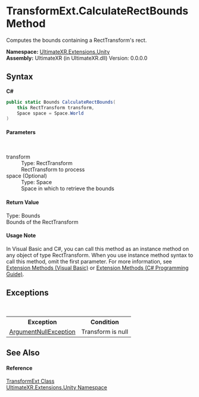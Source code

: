 # TransformExt.CalculateRectBounds Method 
 

Computes the bounds containing a RectTransform's rect.

**Namespace:**&nbsp;<a href="N_UltimateXR_Extensions_Unity">UltimateXR.Extensions.Unity</a><br />**Assembly:**&nbsp;UltimateXR (in UltimateXR.dll) Version: 0.0.0.0

## Syntax

**C#**<br />
``` C#
public static Bounds CalculateRectBounds(
	this RectTransform transform,
	Space space = Space.World
)
```


#### Parameters
&nbsp;<dl><dt>transform</dt><dd>Type: RectTransform<br />RectTransform to process</dd><dt>space (Optional)</dt><dd>Type: Space<br />Space in which to retrieve the bounds</dd></dl>

#### Return Value
Type: Bounds<br />Bounds of the RectTransform

#### Usage Note
In Visual Basic and C#, you can call this method as an instance method on any object of type RectTransform. When you use instance method syntax to call this method, omit the first parameter. For more information, see <a href="https://docs.microsoft.com/dotnet/visual-basic/programming-guide/language-features/procedures/extension-methods" target="_blank" rel="noopener noreferrer">Extension Methods (Visual Basic)</a> or <a href="https://docs.microsoft.com/dotnet/csharp/programming-guide/classes-and-structs/extension-methods" target="_blank" rel="noopener noreferrer">Extension Methods (C# Programming Guide)</a>.

## Exceptions
&nbsp;<table><tr><th>Exception</th><th>Condition</th></tr><tr><td><a href="https://docs.microsoft.com/dotnet/api/system.argumentnullexception" target="_blank" rel="noopener noreferrer">ArgumentNullException</a></td><td>Transform is null</td></tr></table>

## See Also


#### Reference
<a href="T_UltimateXR_Extensions_Unity_TransformExt">TransformExt Class</a><br /><a href="N_UltimateXR_Extensions_Unity">UltimateXR.Extensions.Unity Namespace</a><br />